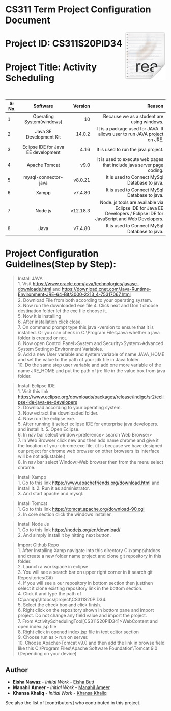 # CS311 Term Project Configuration Document

<img src="./ActivitySchedulingTool/WebContent/icon.png" align="right">

# Project ID: CS311S20PID34
 
# Project Title: Activity Scheduling  
</br>

| Sr No.        | Software               | Version  | Reason |
| ------------- |:-------------:         | -----:   | ------:|
| 1             | Operating System(windows)|  10  |  Because we as a student are using windows.|
| 2             | Java SE Development Kit|  14.0.2  | It is a package used  for JAVA. It allows user to run JAVA project on JRE. |
| 3             | Eclipse IDE for Java EE development|  4.16 | It is used to run the java project. |
| 4             | Apache Tomcat|   v9.0 | It is used to execute web pages that include java server page coding.|
| 5             | mysql-connector-java|   v8.0.21 | It is used to Connect MySql Database to java.|
| 6             | Xampp|   v7.4.80 | It is used to Connect MySql Database to java.|
| 7             | Node js|   v12.18.3 | Node. js tools are available via Eclipse IDE for Java EE Developers / Eclipse IDE for JavaScript and Web Developers.|
| 8             | Java|   v7.4.80 | It is used to Connect MySql Database to java.|


# Project Configuration Guidelines(Step by Step):
>Install JAVA </br>
      1. Visit https://www.oracle.com/java/technologies/javase-downloads.html and https://download.cnet.com/Java-Runtime-Environment-JRE-64-Bit/3000-2213_4-75317067.html</br>
      2. Download File from both according to your operating system.</br>
      3. Now run the downloaded exe file
      4. Click next and Don't choose destination folder let the exe file choose it.</br>
      5. Now it is installing </br>
      6. After installation click close.</br>
      7. On command prompt type this java -version to ensure that it is installed. Or you can check in C:\Program Files\Java whether a java folder is created or not.</br>
      8. Now open Control Panel>System and Security>System>Advanced System Settings>Environment Variables.</br>
      9. Add a new User variable and system variable of name JAVA_HOME and set the value to the path of your jdk file in Java folder.</br>
      10. Do the same step user variable and add one more variable of the name JRE_HOME and put the path of jre file in the value box from java folder. </br>

>Install Eclipse IDE </br>
        1. Visit this link https://www.eclipse.org/downloads/packages/release/indigo/sr2/eclipse-ide-java-ee-developers </br>
        2. Download according to your operating system.</br>
        3. Now extract the downloaded folder.</br>
        4. Now run the eclipse.exe.</br>
        5. After running it select eclipse IDE for enterprise java developers. and install it. 
        5. Open Eclipse.</br>
        6. In nav bar select window>preference> search Web Browser> </br>
        7. In Web Browser click new and then add name chrome and give it the location of your chrome.exe file. (it is because we have designed our project for chrome web browser on other browsers its interface will be not adjustable.)</br>
        8. In nav bar select Window>Web browser then from the menu select chrome.
    
>Install Xampp </br>
        1. Go to this link https://www.apachefriends.org/download.html and install it.
        2. Run it as administrator. </br>
        3. And start apache and mysql.    

>Install Tomcat </br>
        1. Go to this link https://tomcat.apache.org/download-90.cgi</br>
        2. In core section click the windows installer.    

>Install Node Js </br>
        1. Go to this link https://nodejs.org/en/download/</br>
        2. And simply install it by hitting next button.</br>


>Import Github Repo </br>
        1. After Installing Xamp navigate into this directory C:\xampp\htdocs and create a new folder name project and clone git repository in this folder. </br>
        2. Launch a workspace in eclipse.</br>
        3. You will see a search bar on upper right corner
        in it search git Repositories(Git)</br>
        4. If you will see a our repository in bottom section then justthen select it clone existing repository link in the bottom section.</br>
        4. Click it and type the path of C:\xampp\htdocs\project\CS311S20PID34.</br>
        5. Select the check box and click finish.</br>
        6. Right click on the repository shown in bottom pane and import project.
        Do not change any field value and import the project.</br>
        7. From ActivitySchedulingTool[CS311S20PID34]>WebContent and open index.jsp file</br>
        8. Right click in opened index.jsp file in text editor section</br>
        9. Choose run as > run on server.</br>
        10. Choose Apache>Tomcat v9.0 and then add the link in browse field like this C:\Program Files\Apache Software Foundation\Tomcat 9.0 (Depending on your device)</br>
        


## Author
* **Eisha Nawaz** - *Initial Work* - [Eisha Butt](https://github.com/EishaButt)
* **Manahil Ameer** - *Initial Work* - [Manahil Ameer](https://github.com/ManahilAmeer)
* **Khansa Khaliq** - *Initial Work* - [Khansa Khaliq](https://github.com/Khansa-Khaliq)

See also the list of [contributors] who contributed in this project.
